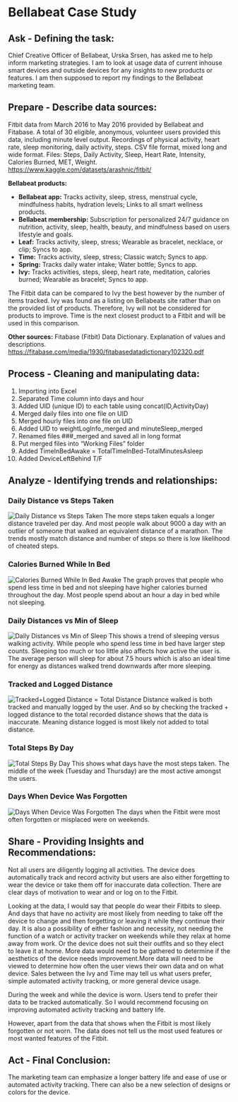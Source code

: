 # Bellabeat Case Study

## Ask - Defining the task:
Chief Creative Officer of Bellabeat, Urska Srsen, has asked me to help inform marketing strategies. I am to look at usage data of current inhouse smart devices and outside devices for any insights to new products or features. I am then supposed to report my findings to the Bellabeat marketing team.

## Prepare - Describe data sources:
Fitbit data from March 2016 to May 2016 provided by Bellabeat and Fitabase. A total of 30 eligible, anonymous, volunteer users provided this data, including minute level output. Recordings of physical activity, heart rate, sleep monitoring, daily activity, steps. CSV file format, mixed long and wide format. Files: Steps, Daily Activity, Sleep, Heart Rate, Intensity, Calories Burned, MET, Weight.
https://www.kaggle.com/datasets/arashnic/fitbit/

**Bellabeat products:**
- **Bellabeat app:** Tracks activity, sleep, stress, menstrual cycle, mindfulness habits, hydration levels; Links to all smart wellness products.
- **Bellabeat membership:** Subscription for personalized 24/7 guidance on nutrition, activity, sleep, health, beauty, and mindfulness based on users lifestyle and goals.
- **Leaf:** Tracks activity, sleep, stress; Wearable as bracelet, necklace, or clip; Syncs to app.
- **Time:** Tracks activity, sleep, stress; Classic watch; Syncs to app.
- **Spring:** Tracks daily water intake; Water bottle; Syncs to app.
- **Ivy:** Tracks activities, steps, sleep, heart rate, meditation, calories burned; Wearable as bracelet; Syncs to app.

The Fitbit data can be compared to Ivy the best however by the number of items tracked. Ivy was found as a listing on Bellabeats site rather than on the provided list of products. Therefore, Ivy will not be considered for products to improve. Time is the next closest product to a Fitbit and will be used in this comparison.

**Other sources:** Fitabase (Fitbit) Data Dictionary. Explanation of values and descriptions.
https://fitabase.com/media/1930/fitabasedatadictionary102320.pdf

## Process - Cleaning and manipulating data:
1. Importing into Excel
2. Separated Time column into days and hour
3. Added UID (unique ID) to each table using concat(ID,ActivityDay)
4. Merged daily files into one file on UID
5. Merged hourly files into one file on UID
6. Added UID to weightLogInfo_merged and minuteSleep_merged
7. Renamed files ###_merged and saved all in long format
8. Put merged files into “Working Files” folder
9. Added TimeInBedAwake = TotalTimeInBed-TotalMinutesAsleep
10. Added DeviceLeftBehind T/F

## Analyze - Identifying trends and relationships:

### Daily Distance vs Steps Taken
![Daily Distance vs  Steps Taken](https://github.com/AJ-Protzel/Personal-Projects/assets/31741271/ad6e398e-b50b-4604-a5c9-c9f679fcf863)
The more steps taken equals a longer distance traveled per day. And most people walk about 9000 a day with an outlier of someone that walked an equivalent distance of a marathon. The trends mostly match distance and number of steps so there is low likelihood of cheated steps.

### Calories Burned While In Bed
![Calories Burned While In Bed Awake](https://github.com/AJ-Protzel/Personal-Projects/assets/31741271/43ef1dab-e358-42ba-b024-3c5427d352b1)
The graph proves that people who spend less time in bed and not sleeping have higher calories burned throughout the day. Most people spend about an hour a day in bed while not sleeping.

### Daily Distances vs  Min  of Sleep
![Daily Distances vs  Min  of Sleep](https://github.com/AJ-Protzel/Personal-Projects/assets/31741271/4d5f065c-bb48-4320-be91-8a08f2ba6760)
This shows a trend of sleeping versus walking activity. While people who spend less time in bed have larger step counts. Sleeping too much or too little also affects how active the user is. The average person will sleep for about 7.5 hours which is also an ideal time for energy as distances walked trend downwards after more sleeping.

### Tracked and Logged Distance
![Tracked+Logged Distance = Total Distance](https://github.com/AJ-Protzel/Personal-Projects/assets/31741271/6362e366-9ec4-402b-b57f-ccea502dcd4d)
Distance walked is both tracked and manually logged by the user. And so by checking the tracked + logged distance to the total recorded distance shows that the data is inaccurate. Meaning distance logged is most likely not added to total distance.

### Total Steps By Day
![Total Steps By Day](https://github.com/AJ-Protzel/Personal-Projects/assets/31741271/0296eb32-f713-4fbd-a794-a4f844f447fb)
This shows what days  have the most steps taken. The middle of the week (Tuesday and Thursday) are the most active amongst the users.

### Days When Device Was Forgotten
![Days When Device Was Forgotten](https://github.com/AJ-Protzel/Personal-Projects/assets/31741271/2987d86a-f438-463b-90bb-e599a6386145)
The days when the Fitbit were most often forgotten or misplaced were on weekends.

## Share - Providing Insights and Recommendations:
Not all users are diligently logging all activities. The device does automatically track and record activity but users are also either forgetting to wear the device or take them off for inaccurate data collection. There are clear days of motivation to wear and or log on to the Fitbit.

Looking at the data, I would say that people do wear their Fitbits to sleep. And days that have no activity are most likely from needing to take off the device to change and then forgetting or leaving it while they continue their day. It is also a possibility of either fashion and necessity, not needing the function of a watch or activity tracker on weekends while they relax at home away from work. Or the device does not suit their outfits and so they elect to leave it at home. More data would need to be gathered to determine if the aesthetics of the device needs improvement.More data will need to be viewed to determine how often the user views their own data and on what device. Sales between the Ivy and Time may tell us what users prefer, simple automated activity tracking, or more general device usage.

During the week and while the device is worn. Users tend to prefer their data to be tracked automatically. So I would recommend focusing on improving automated activity tracking and battery life. 

However, apart from the data that shows when the Fitbit is most likely forgotten or not worn. The data does not tell us the most used features or most wanted features of the Fitbit.

## Act - Final Conclusion:
The marketing team can emphasize a longer battery life and ease of use or automated activity tracking. There can also be a new selection of designs or colors for the device.


